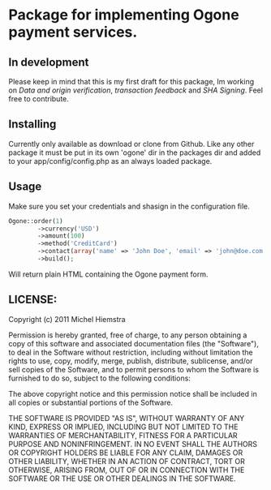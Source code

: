 # Package for implementing Ogone payment services.

## In development
Please keep in mind that this is my first draft for this package, Im working on _Data and origin verification_, _transaction feedback_ and _SHA Signing_. Feel free to contribute.

## Installing

Currently only available as download or clone from Github. Like any other package it must be put in its own 'ogone' dir in the packages dir and added to your app/config/config.php as an always loaded package.

## Usage

Make sure you set your credentials and shasign in the configuration file.

```php
Ogone::order(1)
		->currency('USD')
		->amount(100)
		->method('CreditCard')
		->contact(array('name' => 'John Doe', 'email' => 'john@doe.com'))
		->build();
```

Will return plain HTML containing the Ogone payment form.


## LICENSE: 

Copyright (c) 2011 Michel Hiemstra

Permission is hereby granted, free of charge, to any person obtaining a copy of this software and associated documentation files (the "Software"), to deal in the Software without restriction, including without limitation the rights to use, copy, modify, merge, publish, distribute, sublicense, and/or sell copies of the Software, and to permit persons to whom the Software is furnished to do so, subject to the following conditions:

The above copyright notice and this permission notice shall be included in all copies or substantial portions of the Software.

THE SOFTWARE IS PROVIDED "AS IS", WITHOUT WARRANTY OF ANY KIND, EXPRESS OR IMPLIED, INCLUDING BUT NOT LIMITED TO THE WARRANTIES OF MERCHANTABILITY, FITNESS FOR A PARTICULAR PURPOSE AND NONINFRINGEMENT. IN NO EVENT SHALL THE AUTHORS OR COPYRIGHT HOLDERS BE LIABLE FOR ANY CLAIM, DAMAGES OR OTHER LIABILITY, WHETHER IN AN ACTION OF CONTRACT, TORT OR OTHERWISE, ARISING FROM, OUT OF OR IN CONNECTION WITH THE SOFTWARE OR THE USE OR OTHER DEALINGS IN THE SOFTWARE.